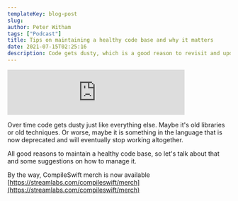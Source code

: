```yaml
---
templateKey: blog-post
slug: 
author: Peter Witham
tags: ["Podcast"]
title: Tips on maintaining a healthy code base and why it matters
date: 2021-07-15T02:25:16
description: Code gets dusty, which is a good reason to revisit and update it, maybe even refactor. Here are a few tips to getting started.
---
```


<iframe src="https://anchor.fm/compileswift/embed/episodes/Tips-on-maintaining-a-healthy-code-base-and-why-it-matters-e14ca81" height="102px" width="400px" frameborder="0" scrolling="no"></iframe>

Over time code gets dusty just like everything else. Maybe it's old libraries or old techniques. Or worse, maybe it is something in the language that is now deprecated and will eventually stop working altogether.

All good reasons to maintain a healthy code base, so let's talk about that and some suggestions on how to manage it.

By the way, CompileSwift merch is now available
[https://streamlabs.com/compileswift/merch](https://streamlabs.com/compileswift/merch)
